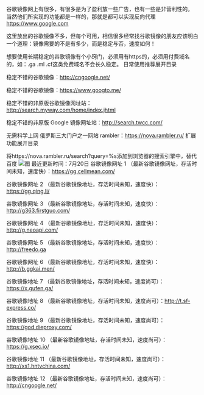 谷歌镜像网上有很多，有很多是为了盈利放一些广告，也有一些是非营利性的。 当然他们所实现的功能都是一样的，那就是都可以实现反向代理 https://www.google.com

这里放出的谷歌镜像不多，但每个可用，相信很多经常找谷歌镜像的朋友应该明白一个道理：镜像需要的不是有多少，而是稳定与否，速度如何！

想要使用长期稳定的谷歌镜像有个小窍门，必须用有https的，必须用付费域名的，如：.ga .ml .cf这类免费域名不会长久稳定。
日常使用推荐展开目录

稳定不错的谷歌镜像：http://cngoogle.net/

稳定不错的谷歌镜像：https://www.googto.me/

稳定不错的非原版谷歌镜像网址站：http://search.myway.com/home/index.jhtml

稳定不错的非原版 Google 镜像网址站：http://search.twcc.com/

无需科学上网 俄罗斯三大门户之一网站 rambler：https://nova.rambler.ru/
扩展功能展开目录

将https://nova.rambler.ru/search?query=%s添加到浏览器的搜索引擎中，替代百度
![图](https://ooo.0o0.ooo/2017/03/30/58dcb6bf6e767.png)
最近更新时间：7月20日
谷歌镜像网址 1 （最新谷歌镜像网址，存活时间未知，速度快）：https://gg.cellmean.com/

谷歌镜像网址 2 （最新谷歌镜像地址，存活时间未知，速度快）：https://gg.qing.li/

谷歌镜像网址 3 （最新谷歌镜像地址，存活时间未知，速度快）：http://g363.firstguo.com/

谷歌镜像网址 4 （最新谷歌镜像地址，存活时间未知，速度快）：http://g.neoapi.com/

谷歌镜像网址 5 （最新谷歌镜像地址，存活时间未知，速度快）：http://freedo.ga

谷歌镜像网址 6 （最新谷歌镜像地址，存活时间未知，速度快）：http://b.ggkai.men/

谷歌镜像地址 7 （最新谷歌镜像地址，存活时间未知，速度尚可）： https://x.gufen.ga/

谷歌镜像地址 8 （最新谷歌镜像地址，存活时间未知，速度尚可）：http://t.sf-express.co/

谷歌镜像地址 9 （最新谷歌镜像地址，存活时间未知，速度尚可）：https://god.dieproxy.com/

谷歌镜像地址 10 （最新谷歌镜像地址，存活时间未知，速度尚可）：https://g.xsec.io/

谷歌镜像地址 11 （最新谷歌镜像地址，存活时间未知，速度尚可）：http://xs1.hntvchina.com/

谷歌镜像地址 12 （最新谷歌镜像地址，存活时间未知，速度尚可）：http://cngoogle.net/
